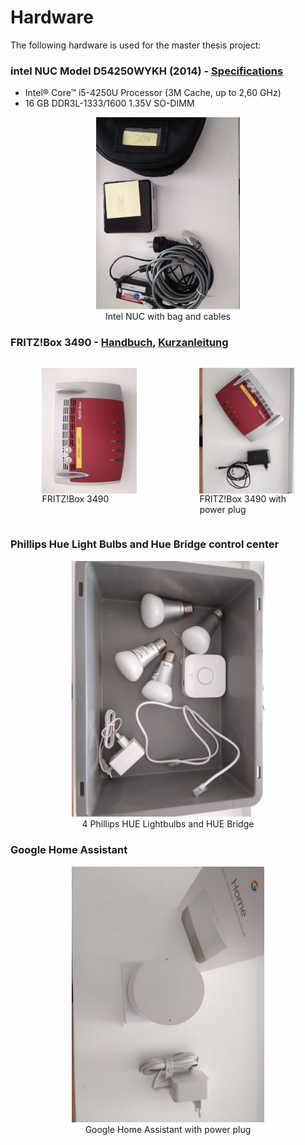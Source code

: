 # Hardware

The following hardware is used for the master thesis project:



### intel NUC Model D54250WYKH (2014) - [Specifications](https://ark.intel.com/content/www/de/de/ark/products/81164/intel-nuc-kit-d54250wykh.html)

- Intel® Core™ i5-4250U Processor (3M Cache, up to 2,60 GHz)
- 16 GB DDR3L-1333/1600 1.35V SO-DIMM

<figure align="center"><img src="images/2022-03-08_hardware_intel-nuc.jpg" style="zoom:30%;"><figcaption>Intel NUC with bag and cables</figcaption></figure>

### FRITZ!Box 3490 - [Handbuch](https://assets.avm.de/files/docs/fritzbox/fritzbox-3490/fritzbox-3490_man_de_DE.pdf), [Kurzanleitung](https://assets.avm.de/files/docs/fritzbox/fritzbox-3490/fritzbox-3490_qig_de_DE.pdf)

<div style="display: flex;">
<figure style="margin-left: 10%; margin-right: 10%"><img src="images/2022-03-08_hardware_fritz-box-3490.jpg" alt="FRITZ!Box" align="left"  style="zoom:40%;" /><figcaption>FRITZ!Box 3490</figcaption></figure><figure style="margin-left: 10%; margin-right: 10%"><img src="images/2022-03-08_hardware_fritz-box-3490_power-plug.jpg" alt="FRITZ!Box with power plug" align="right" style="zoom:40%;" /><figcaption>FRITZ!Box 3490 with power plug</figcaption></figure></div>

### Phillips Hue Light Bulbs and Hue Bridge control center

<figure align="center"><img src="images/2022-03-08_hardware_phillips-hue_light-bulbs_bridge.jpg" style="zoom:40%;"><figcaption>4 Phillips HUE Lightbulbs and HUE Bridge</figcaption></figure>

### Google Home Assistant

<figure align="center"><img src="images/2022-03-08_hardware_google-home-assistant-full.jpg" style="zoom:40%;"><figcaption> Google Home Assistant with power plug</figcaption></figure>